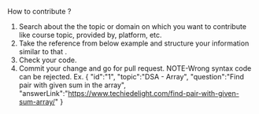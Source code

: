 How to contribute ?
1.	Search about the the topic or domain on which you want to  contribute like course topic, provided by, platform, etc.
2.	Take the reference from below example and structure your  information similar to that .
3.	Check your code.
4.	Commit your change and go for pull request.
NOTE-Wrong syntax code can be rejected.
Ex.
{
"id":"1",
"topic":"DSA - Array",
"question":"Find pair with given sum in the array",
"answerLink":"https://www.techiedelight.com/find-pair-with-given-sum-array/"
}

